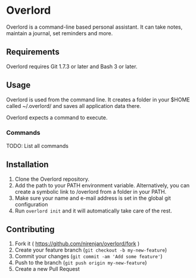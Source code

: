 # Overlord

Overlord is a command-line based personal assistant. It can take notes, maintain
a journal, set reminders and more.

## Requirements

Overlord requires Git 1.7.3 or later and Bash 3 or later.

## Usage

Overlord is used from the command line. It creates a folder in your $HOME called
~/.overlord/ and saves all application data there.

Overlord expects a command to execute.

### Commands

TODO: List all commands

## Installation

1. Clone the Overlord repository.
2. Add the path to your PATH environment variable. Alternatively, you can create
   a symbolic link to *<overlord-path>*/overlord from a folder in your PATH.
2. Make sure your name and e-mail address is set in the global git configuration
3. Run `overlord init` and it will automatically take care of the rest.

## Contributing

1. Fork it ( https://github.com/nirenjan/overlord/fork )
2. Create your feature branch (`git checkout -b my-new-feature`)
3. Commit your changes (`git commit -am 'Add some feature'`)
4. Push to the branch (`git push origin my-new-feature`)
5. Create a new Pull Request
